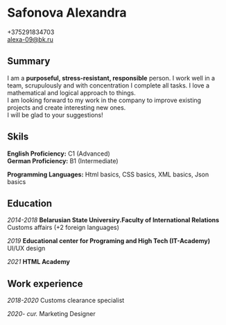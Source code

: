 # Safonova Alexandra
+375291834703 <br/>
alexa-09@bk.ru
## Summary
I am a **purposeful, stress-resistant, responsible** person. I work well in a team, scrupulously and with concentration I complete all tasks. I love a mathematical and logical approach to things. <br/>
I am looking forward to my work in the company to improve existing projects and create interesting new ones. <br/>
I will be glad to your suggestions!
## Skils
**English Proficiency:** C1 (Advanced) <br/>
**German Proficiency:** B1 (Intermediate)

**Programming Languages:** Html basics, CSS basics, XML basics, Json basics
## Education
*2014-2018* **Belarusian State Universiry.Faculty of International Relations** <br/> Customs affairs (+2 foreign languages)  

*2019* **Educational center for Programing and High Tech (IT-Academy)** <br/> UI/UX design 

*2021* **HTML Academy** 
## Work experience
*2018-2020* Customs clearance specialist

*2020- cur.* Marketing Designer

